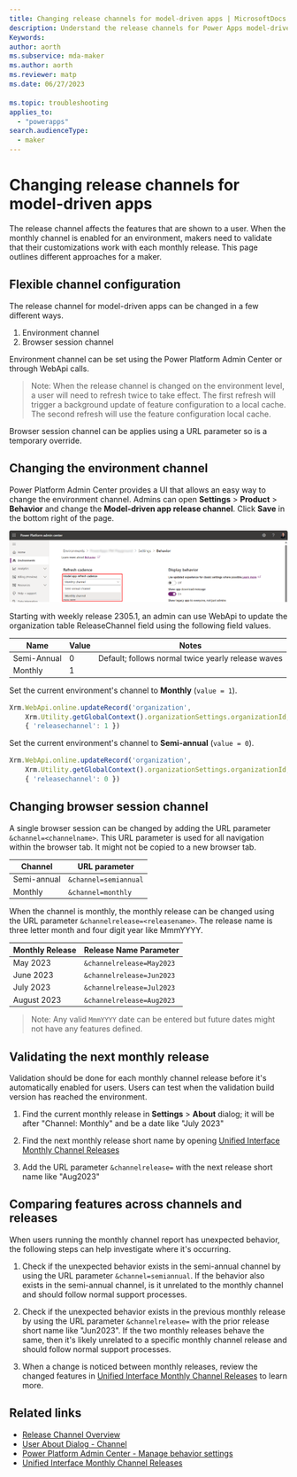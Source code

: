 ```yaml
---
title: Changing release channels for model-driven apps | MicrosoftDocs
description: Understand the release channels for Power Apps model-driven apps.
Keywords: 
author: aorth
ms.subservice: mda-maker
ms.author: aorth
ms.reviewer: matp
ms.date: 06/27/2023

ms.topic: troubleshooting
applies_to: 
  - "powerapps"
search.audienceType: 
  - maker
---
```

# Changing release channels for model-driven apps

The release channel affects the features that are shown to a user. When the monthly channel is enabled for an environment, makers need to validate that their customizations work with each monthly release. This page outlines different approaches for a maker.

## Flexible channel configuration

The release channel for model-driven apps can be changed in a few different ways.

1. Environment channel
1. Browser session channel

Environment channel can be set using the Power Platform Admin Center or through WebApi calls.

> Note: When the release channel is changed on the environment level, a user will need to refresh twice to take effect. The first refresh will trigger a background update of feature configuration to a local cache. The second refresh will use the feature configuration local cache.

Browser session channel can be applies using a URL parameter so is a temporary override.

## Changing the environment channel

Power Platform Admin Center provides a UI that allows an easy way to change the environment channel. Admins can open **Settings** > **Product** > **Behavior** and change the **Model-driven app release channel**. Click **Save** in the bottom right of the page.

![PPAC settings behavior change channel](media/model-app-channels/ppac-settings-behavior-change-channel.png)

Starting with weekly release 2305.1, an admin can use WebApi to update the organization table ReleaseChannel field using the following field values.

| Name | Value | Notes |
| --- | --- | --- |
| Semi-Annual | 0 | Default; follows normal twice yearly release waves |
| Monthly | 1 |

Set the current environment's channel to **Monthly** (```value = 1```).
```Javascript
Xrm.WebApi.online.updateRecord('organization', 
    Xrm.Utility.getGlobalContext().organizationSettings.organizationId, 
    { 'releasechannel': 1 })
```

Set the current environment's channel to **Semi-annual** (```value = 0```).
```Javascript
Xrm.WebApi.online.updateRecord('organization', 
    Xrm.Utility.getGlobalContext().organizationSettings.organizationId, 
    { 'releasechannel': 0 })
```

## Changing browser session channel

A single browser session can be changed by adding the URL parameter ```&channel=<channelname>```. This URL parameter is used for all navigation within the browser tab. It might not be copied to a new browser tab.

| Channel | URL parameter |
| --- | --- |
| Semi-annual | ```&channel=semiannual``` |
| Monthly | ```&channel=monthly``` |

When the channel is monthly, the monthly release can be changed using the URL parameter ```&channelrelease=<releasename>```. The release name is three letter month and four digit year like MmmYYYY.

| Monthly Release | Release Name Parameter |
| --- | --- |
| May 2023 | ```&channelrelease=May2023``` |  
| June 2023 | ```&channelrelease=Jun2023``` |  
| July 2023 | ```&channelrelease=Jul2023``` |  
| August 2023 | ```&channelrelease=Aug2023``` |  

> Note: Any valid ```MmmYYYY``` date can be entered but future dates might not have any features defined.  

## Validating the next monthly release

Validation should be done for each monthly channel release before it's automatically enabled for users. Users can test when the validation build version has reached the environment.

1. Find the current monthly release in **Settings** > **About** dialog; it will be after "Channel: Monthly" and be a date like "July 2023"

1. Find the next monthly release short name by opening [Unified Interface Monthly Channel Releases](/power-platform/released-versions/common-data-service/unified-interface-monthly-releases)

1. Add the URL parameter ```&channelrelease=``` with the next release short name like "Aug2023"

## Comparing features across channels and releases

When users running the monthly channel report has unexpected behavior, the following steps can help investigate where it's occurring.

1. Check if the unexpected behavior exists in the semi-annual channel by using the URL parameter ```&channel=semiannual```. If the behavior also exists in the semi-annual channel, is it unrelated to the monthly channel and should follow normal support processes.

1. Check if the unexpected behavior exists in the previous monthly release by using the URL parameter ```&channelrelease=``` with the prior release short name like "Jun2023". If the two monthly releases behave the same, then it's likely unrelated to a specific monthly channel release and should follow normal support processes.

1. When a change is noticed between monthly releases, review the changed features in [Unified Interface Monthly Channel Releases](/power-platform/released-versions/common-data-service/unified-interface-monthly-releases) to learn more.

## Related links

* [Release Channel Overview](channel-overview.md)
* [User About Dialog - Channel](../../user/about-dialog.md)
* [Power Platform Admin Center - Manage behavior settings](/power-platform/admin/settings-behavior)
* [Unified Interface Monthly Channel Releases](/power-platform/released-versions/common-data-service/unified-interface-monthly-releases)